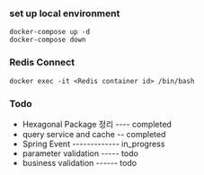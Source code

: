 
### set up local environment
```
docker-compose up -d
docker-compose down
```

### Redis Connect
```
docker exec -it <Redis container id> /bin/bash
```

### Todo
- Hexagonal Package 정리 ---- completed
- query service and cache -- completed
- Spring Event ------------- in_progress
- parameter validation ----- todo
- business validation ------ todo




